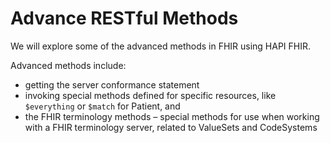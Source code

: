 # Advance RESTful Methods
We will explore some of the advanced methods in FHIR using HAPI FHIR.

Advanced methods include:

- getting the server conformance statement
- invoking special methods defined for specific resources, like `$everything` or `$match` for Patient, and
- the FHIR terminology methods – special methods for use when working with a FHIR terminology server, related to ValueSets and CodeSystems
